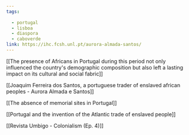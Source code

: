 ```yaml
---
tags:
  
  - portugal
  - lisboa
  - diaspora
  - caboverde
link: https://ihc.fcsh.unl.pt/aurora-almada-santos/
---
```

[[The presence of Africans in Portugal during this period not only influenced the country's demographic composition but also left a lasting impact on its cultural and social fabric]]

[[Joaquim Ferreira dos Santos, a portuguese trader of enslaved african peoples - Aurora Almada e Santos]]

[[The absence of memorial sites in Portugal]]

[[Portugal and the invention of the Atlantic trade of enslaved people]]

[[Revista Umbigo - Colonialism (Ep. 4)]]